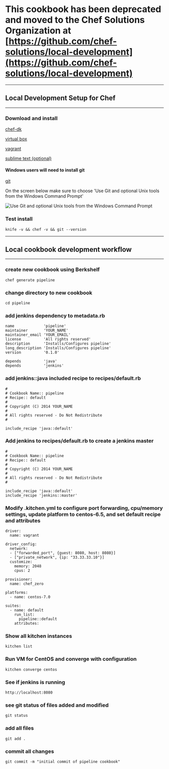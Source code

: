 # This cookbook has been deprecated and moved to the Chef Solutions Organization at [https://github.com/chef-solutions/local-development](https://github.com/chef-solutions/local-development)
---
## Local Development Setup for Chef
---

### Download and install

[chef-dk](http://www.getchef.com/downloads/chef-dk)

[virtual box](https://www.virtualbox.org/wiki/Downloads)

[vagrant](http://www.vagrantup.com/downloads.html)

[sublime text (optional)](http://www.sublimetext.com/2)

#### Windows users will need to install git

[git](http://git-scm.com/download/win)

On the screen below make sure to choose 'Use Git and optional Unix tools from the Windows Command Prompt'

![Use Git and optional Unix tools from the Windows Command Prompt](images/git_install.png)

### Test install
`knife -v && chef -v && git --version`

---
## Local cookbook development workflow
---

### create new cookbook using Berkshelf
`chef generate pipeline`

### change directory to new cookbook
`cd pipeline`

### add jenkins dependency to metadata.rb
```
name             'pipeline'
maintainer       'YOUR_NAME'
maintainer_email 'YOUR_EMAIL'
license          'All rights reserved'
description      'Installs/Configures pipeline'
long_description 'Installs/Configures pipeline'
version          '0.1.0'

depends          'java'
depends          'jenkins'
```

### add jenkins::java included recipe to recipes/default.rb
```
#
# Cookbook Name:: pipeline
# Recipe:: default
#
# Copyright (C) 2014 YOUR_NAME
#
# All rights reserved - Do Not Redistribute
#

include_recipe 'java::default'
```

### Add jenkins to recipes/default.rb to create a jenkins master
```
#
# Cookbook Name:: pipeline
# Recipe:: default
#
# Copyright (C) 2014 YOUR_NAME
#
# All rights reserved - Do Not Redistribute
#

include_recipe 'java::default'
include_recipe 'jenkins::master'
```

### Modify .kitchen.yml to configure port forwarding, cpu/memory settings, update platform to centos-6.5, and set default recipe and attributes
```
driver:
  name: vagrant

driver_config:
  network:
  - ["forwarded_port", {guest: 8080, host: 8080}]
  - ["private_network", {ip: "33.33.33.10"}]
  customize:
    memory: 2048
    cpus: 2

provisioner:
  name: chef_zero

platforms:
  - name: centos-7.0

suites:
  - name: default
    run_list:  
      pipeline::default
    attributes:
```

### Show all kitchen instances
`kitchen list`

### Run VM for CentOS and converge with configuration
`kitchen converge centos`

### See if jenkins is running
`http://localhost:8080`

### see git status of files added and modified
`git status`

### add all files
`git add .`

### commit all changes
`git commit -m "initial commit of pipeline cookbook"`
